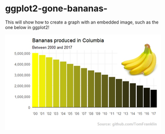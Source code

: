 # ggplot2-gone-bananas-
This will show how to create a graph with an embedded image, such as the one below in ggplot2!

![alt text](https://github.com/TomFranklin/ggplot2-gone-bananas-/blob/master/ggplot%20gone%20bananas.jpeg)
